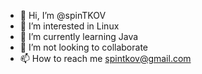 - 👋 Hi, I’m @spinTKOV
- 👀 I’m interested in Linux
- 🌱 I’m currently learning Java
- 💞️ I’m not looking to collaborate
- 📫 How to reach me spintkov@gmail.com
